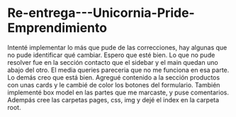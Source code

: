 # Re-entrega---Unicornia-Pride-Emprendimiento
Intenté implementar lo más que pude de las correcciones, hay algunas que no pude identificar qué cambiar. Espero que esté bien. Lo que no pude resolver fue en la sección contacto que el sidebar y el main quedan uno abajo del otro. El media queries pareceria que no me funciona en esa parte.
Lo demás creo que está bien. Agregué contenido a la sección productos con unas cards y le cambié de color los botones del formulario. También implementé box model en las partes que me marcaste, y puse comentarios. 
Adempás cree las carpetas pages, css, img y dejé el index en la carpeta root. 
